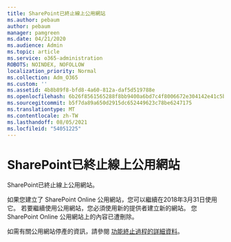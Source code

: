 ```yaml
---
title: SharePoint已終止線上公用網站
ms.author: pebaum
author: pebaum
manager: pamgreen
ms.date: 04/21/2020
ms.audience: Admin
ms.topic: article
ms.service: o365-administration
ROBOTS: NOINDEX, NOFOLLOW
localization_priority: Normal
ms.collection: Adm_O365
ms.custom: ''
ms.assetid: 4b8b89f8-bfd8-4a60-812a-daf5d519788e
ms.openlocfilehash: 6b26f8561565288f8bb9400a6bd7c4f8006672e304142e41c5b92088036e88bd
ms.sourcegitcommit: b5f7da89a650d2915dc652449623c78be6247175
ms.translationtype: MT
ms.contentlocale: zh-TW
ms.lasthandoff: 08/05/2021
ms.locfileid: "54051225"
---
```

# <a name="sharepoint-online-public-websites-have-been-discontinued"></a>SharePoint已終止線上公用網站

SharePoint已終止線上公用網站。

如果您建立了 SharePoint Online 公用網站，您可以繼續在2018年3月31日使用它。 若要繼續使用公用網站，您必須使用新的提供者建立新的網站。 您 SharePoint Online 公用網站上的內容已遭刪除。

如需有關公用網站停產的資訊，請參閱 [功能終止過程的詳細資料](https://go.microsoft.com/fwlink/?linkid=866980)。
